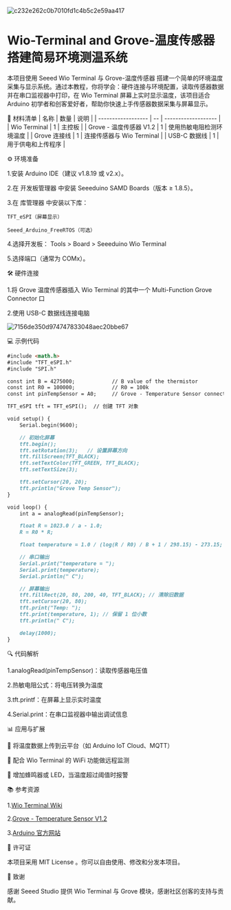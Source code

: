 ![c232e262c0b7010fd1c4b5c2e59aa417](https://github.com/user-attachments/assets/cd8172f9-d725-4d5d-a92a-b2078176af2b)
# Wio-Terminal and Grove-温度传感器 搭建简易环境测温系统
本项目使用 Seeed Wio Terminal 与 Grove-温度传感器 搭建一个简单的环境温度采集与显示系统。通过本教程，你将学会：硬件连接与环境配置，读取传感器数据并在串口监视器中打印，在 Wio Terminal 屏幕上实时显示温度，该项目适合 Arduino 初学者和创客爱好者，帮助你快速上手传感器数据采集与屏幕显示。


🧰 材料清单
| 名称                 | 数量 | 说明                  |
| ------------------ | -- | ------------------- |
| Wio Terminal       | 1  | 主控板                 |
| Grove - 温度传感器 V1.2 | 1  | 使用热敏电阻检测环境温度        |
| Grove 连接线          | 1  | 连接传感器与 Wio Terminal |
| USB-C 数据线          | 1  | 用于供电和上传程序           |


⚙️ 环境准备

1.安装 Arduino IDE（建议 v1.8.19 或 v2.x）。

2.在 开发板管理器 中安装 Seeeduino SAMD Boards（版本 ≥ 1.8.5）。

3.在 库管理器 中安装以下库：
    
    TFT_eSPI（屏幕显示）
    
    Seeed_Arduino_FreeRTOS（可选）
    
4.选择开发板：
    Tools > Board > Seeeduino Wio Terminal
    
5.选择端口（通常为 COMx）。


🛠️ 硬件连接

1.将 Grove 温度传感器插入 Wio Terminal 的其中一个 Multi-Function Grove Connector 口

2.使用 USB-C 数据线连接电脑

![7156de350d974747833048aec20bbe67](https://github.com/user-attachments/assets/23e1c3a8-e7b6-4da0-9081-201399752322)


💻 示例代码
````markdown
#include <math.h>
#include "TFT_eSPI.h"
#include "SPI.h"

const int B = 4275000;            // B value of the thermistor
const int R0 = 100000;            // R0 = 100k
const int pinTempSensor = A0;     // Grove - Temperature Sensor connect to A0

TFT_eSPI tft = TFT_eSPI();  // 创建 TFT 对象

void setup() {
    Serial.begin(9600);

    // 初始化屏幕
    tft.begin();
    tft.setRotation(3);   // 设置屏幕方向
    tft.fillScreen(TFT_BLACK);
    tft.setTextColor(TFT_GREEN, TFT_BLACK);
    tft.setTextSize(3);

    tft.setCursor(20, 20);
    tft.println("Grove Temp Sensor");
}

void loop() {
    int a = analogRead(pinTempSensor);

    float R = 1023.0 / a - 1.0;
    R = R0 * R;

    float temperature = 1.0 / (log(R / R0) / B + 1 / 298.15) - 273.15; // 摄氏度

    // 串口输出
    Serial.print("temperature = ");
    Serial.print(temperature);
    Serial.println(" C");

    // 屏幕输出
    tft.fillRect(20, 80, 200, 40, TFT_BLACK); // 清除旧数据
    tft.setCursor(20, 80);
    tft.print("Temp: ");
    tft.print(temperature, 1); // 保留 1 位小数
    tft.println(" C");

    delay(1000);
}
````


🔍 代码解析

1.analogRead(pinTempSensor)：读取传感器电压值

2.热敏电阻公式：将电压转换为温度

3.tft.printf：在屏幕上显示实时温度

4.Serial.print：在串口监视器中输出调试信息


📊 应用与扩展

📡 将温度数据上传到云平台（如 Arduino IoT Cloud、MQTT）

🌈 配合 Wio Terminal 的 WiFi 功能做远程监测

🔔 增加蜂鸣器或 LED，当温度超过阈值时报警


📚 参考资源

1.[Wio Terminal Wiki](https://wiki.seeedstudio.com/Wio-Terminal-Getting-Started/ "点击打开 Wio Terminal Wiki")


2.[Grove - Temperature Sensor V1.2](https://wiki.seeedstudio.com/Grove-Temperature_Sensor_V1.2/ "点击打开 Grove - Temperature Sensor V1.2")


3.[Arduino 官方网站](https://www.arduino.cc)


📜 许可证

本项目采用 MIT License
。你可以自由使用、修改和分发本项目。


🙌 致谢

感谢 Seeed Studio 提供 Wio Terminal 与 Grove 模块，感谢社区创客的支持与贡献。
